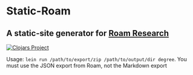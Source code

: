 # Static-Roam
## A static-site generator for [Roam Research](https://roamresearch.com/)
[![Clojars Project](https://clojars.org/static-roam/static-roam/latest-version.svg)](https://clojars.org/static-roam)

Usage: `lein run /path/to/export/zip /path/to/output/dir degree`. You must use the JSON export from Roam, not the Markdown export
